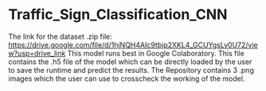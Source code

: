 # Traffic_Sign_Classification_CNN
The link for the dataset .zip file: https://drive.google.com/file/d/1hjNQH4AIc9tbjp2XKL4_GCUYgsLv0U72/view?usp=drive_link
This model runs best in Google Colaboratory.
This file contains the .h5 file of the model which can be directly loaded by the user to save the runtime and predict the results.
The Repository contains 3 .png images which the user can use to crosscheck the working of the model.
